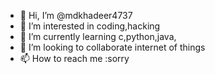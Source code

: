 - 👋 Hi, I’m @mdkhadeer4737
- 👀 I’m interested in coding,hacking
- 🌱 I’m currently learning c,python,java,
- 💞️ I’m looking to collaborate internet of things
- 📫 How to reach me :sorry

<!---
mdkhadeer4737/mdkhadeer4737 is a ✨ special ✨ repository because its `README.md` (this file) appears on your GitHub profile.
You can click the Preview link to take a look at your changes.
--->
